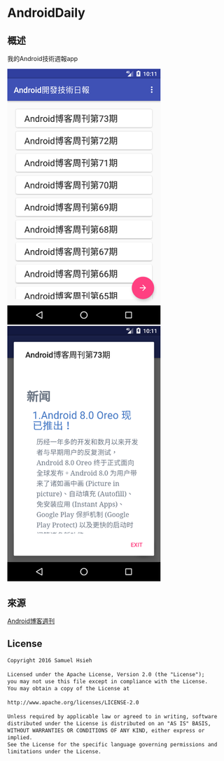 # AndroidDaily

<h2>概述</h2>

我的Android技術週報app

<img src="https://github.com/Samuel-Hsieh/AndroidDaily/blob/master/png/Screenshot_1504707075.png" width="350"/>

<img src="https://github.com/Samuel-Hsieh/AndroidDaily/blob/master/png/Screenshot_1504707071.png" width="350"/>


<h2>來源</h2>

[Android博客週刊](http://androidblog.cn/)

<h2>License</h2>

	Copyright 2016 Samuel Hsieh

	Licensed under the Apache License, Version 2.0 (the "License");
	you may not use this file except in compliance with the License.
	You may obtain a copy of the License at

	http://www.apache.org/licenses/LICENSE-2.0

	Unless required by applicable law or agreed to in writing, software
	distributed under the License is distributed on an "AS IS" BASIS,
	WITHOUT WARRANTIES OR CONDITIONS OF ANY KIND, either express or implied.
	See the License for the specific language governing permissions and
	limitations under the License.
